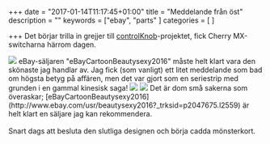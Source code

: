 +++
date = "2017-01-14T11:17:45+01:00"
title = "Meddelande från öst"
description = ""
keywords = ["ebay", "parts"
]
categories = [
]

+++
Det börjar trilla in grejjer till [controlKnob](/blog/2016/12/05/ett-nytt-projekt---controlknob/)-projektet, fick Cherry MX-switcharna härrom dagen.
<!--more-->

<img src="/images/eBayCartoonBeautysexy2016/cherrymx.jpg">
eBay-säljaren "eBayCartoonBeautysexy2016" måste helt klart vara den skönaste jag handlar av. Jag fick (som vanligt) ett litet meddelande som bad om högsta betyg på affären, men det var gjort som en seriestrip med grunden i en gammal kinesisk saga!
<img src="/images/eBayCartoonBeautysexy2016/ebayCartoonBeautysexy2016-1.jpg"> <img src="/images/eBayCartoonBeautysexy2016/ebayCartoonBeautysexy2016-2.jpg">
Det är dom små sakerna som överaskar; [eBayCartoonBeautysexy2016](http://www.ebay.com/usr/beautysexy2016?_trksid=p2047675.l2559) är helt klart en säljare jag kan rekommendera.
</br>
</br>
Snart dags att besluta den slutliga designen och börja cadda mönsterkort.
